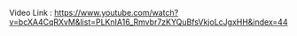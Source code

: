 Video Link : https://www.youtube.com/watch?v=bcXA4CqRXvM&list=PLKnIA16_Rmvbr7zKYQuBfsVkjoLcJgxHH&index=44
